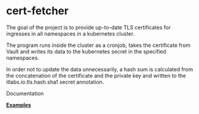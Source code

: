 # cert-fetcher

The goal of the project is to provide up-to-date TLS certificates for ingresses in all namespaces in a kubernetes cluster.

The program runs inside the cluster as a cronjob, takes the certificate from Vault and writes its data to the kubernetes secret in the specified namespaces.

In order not to update the data unnecessarily, a hash sum is calculated from the concatenation of the certificate and the private key and written to the itlabs.io.tls.hash.sha1 secret annotation.

Documentation

[**Examples**](https://github.com/itlabsio/cert-fetcher/tree/main/deploy)
